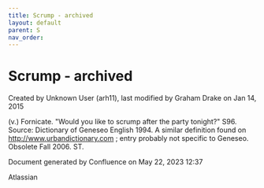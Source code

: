 ```yaml
---
title: Scrump - archived
layout: default
parent: S
nav_order:
---
```


# Scrump - archived

Created by  Unknown User (arh11), last modified by  Graham Drake on Jan 14, 2015

(v.) Fornicate. &quot;Would you like to scrump after the party tonight?&quot; S96. Source: Dictionary of Geneseo English 1994. A similar definition found on http://www.urbandictionary.com ; entry probably not specific to Geneseo. Obsolete Fall 2006. ST.

Document generated by Confluence on May 22, 2023 12:37

Atlassian
